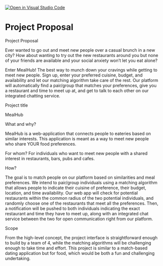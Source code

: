[![Open in Visual Studio Code](https://classroom.github.com/assets/open-in-vscode-c66648af7eb3fe8bc4f294546bfd86ef473780cde1dea487d3c4ff354943c9ae.svg)](https://classroom.github.com/online_ide?assignment_repo_id=8407448&assignment_repo_type=AssignmentRepo)
# Project Proposal

Project Proposal

Ever wanted to go out and meet new people over a casual brunch in a new city? How about wanting to try out the new restaurants around you but none of your friends are available and your social anxiety won’t let you eat alone? 

Enter MealHub! The best way to munch down your cravings while getting to meet new people. Sign up, enter your preferred cuisine, budget, and availability and let our matching algorithm take care of the rest. Our platform will automatically find a pair/group that matches your preferences, give you a restaurant and time to meet up at, and get to talk to each other on our integrated chatting service.

Project title

MealHub

What and why?

MealHub is a web-application that connects people to eateries based on similar interests. This application is meant as a way to meet new people who share YOUR food preferences. 

For whom?
For individuals who want to meet new people with a shared interest in restaurants, bars, pubs and cafes.

How?

The goal is to match people on our platform based on similarities and meal preferences. We intend to pair/group individuals using a matching algorithm that allows people to indicate their cuisine of preference, their budget, location, and time availability. Our web app will check for potential restaurants within the common radius of the two potential individuals, and randomly choose one of the restaurants that meet all the preferences. Then, a notification will be pushed to both individuals indicating the exact restaurant and time they have to meet up, along with an integrated chat service between the two for open communication right from our platform.

Scope

From the high-level concept, the project interface is straightforward enough to build by a team of 4, while the matching algorithms will be challenging enough to take time and effort. This project is similar to a match-based dating application but for food, which would be both a fun and challenging undertaking. 

